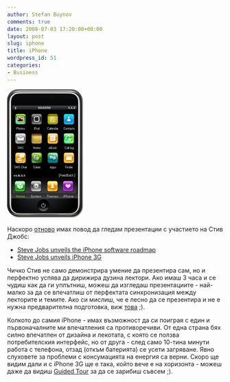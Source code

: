 ```yaml
---
author: Stefan Buynov
comments: true
date: 2008-07-03 17:20:00+00:00
layout: post
slug: iphone
title: iPhone
wordpress_id: 51
categories:
- Business
---
```


[![](/images/2008/07/iphone-178x300.jpg)](/images/2008/07/iphone.jpg)

Наскоро [отново](/blog/2007/11/23/divide-et-impera/) имах повод да гледам презентации с участието на Стив Джобс:

  * [Steve Jobs unveils the iPhone software roadmap](http://www.apple.com/quicktime/qtv/iphoneroadmap/)
  * [Steve Jobs unveils iPhone 3G](http://www.apple.com/quicktime/qtv/wwdc08/)

Чичко Стив не само демонстрира умение да презентира сам, но и перфектно успява да дирижира дузина лектори. Ако имаш 3 часа и се чудиш как да ги уплътниш, можеш да изгледаш презентациите - най-малко за да се впечатлиш от перфектата синхронизация между лекторите и темите. Ако си мислиш, че е лесно да се презентира и не е нужна предварителна подготовка, виж [това](http://blogs.msdn.com/lokeuei/archive/2007/04/24/how-not-to-present-at-medc.aspx) ;).

Колкото до самия iPhone - имах възможност да си поиграя с един и първоначалните ми впечатления са противоречиви. От една страна бях силно впечатлен от дизайна и лекотата, с която се ползва потребителския интерфейс, но от друга - след само 10-тина минути работа с телефона, отзад (откъм батерията) се усети загряване. Явно слуховете за проблеми с консумацията на енергия са верни. Скоро ще видим дали и с iPhone 3G ще е така, който вече е на хоризонта - можеш даже да видиш [Guided Tour](http://www.apple.com/iphone/guidedtour/) за да се зарибиш съвсем ;).
